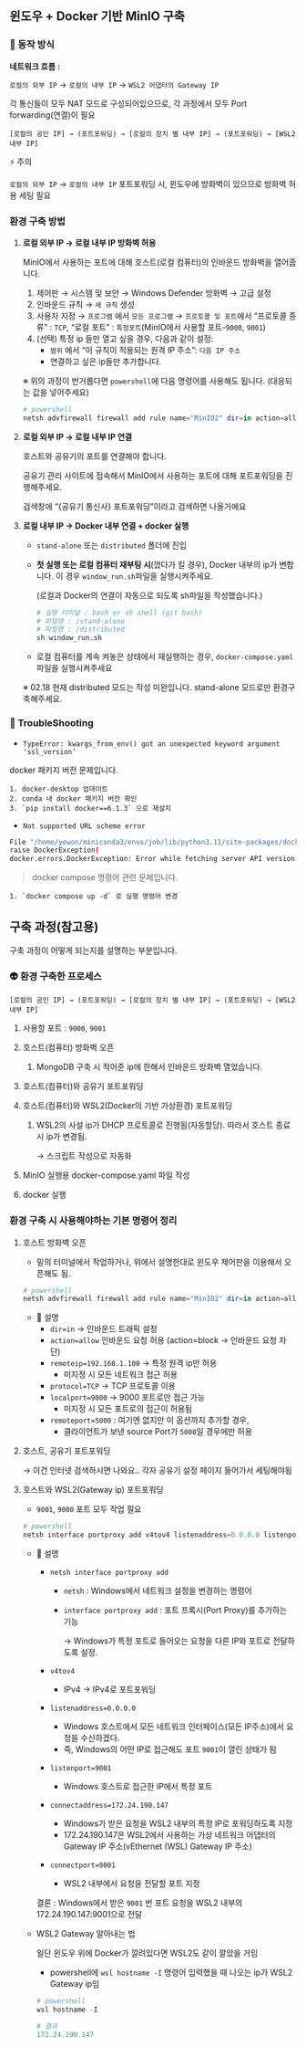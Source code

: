 ## 윈도우 + Docker 기반 MinIO 구축

### **📌 동작 방식**

**네트워크 흐름 :**

`로컬의 외부 IP` → `로컬의 내부 IP` → `WSL2 어댑터의 Gateway IP`

각 통신들이 모두 NAT 모드로 구성되어있으므로, 각 과정에서 모두 Port forwarding(연결)이 필요

```
[로컬의 공인 IP] → (포트포워딩) → [로컬의 장치 별 내부 IP] → (포트포워딩) → [WSL2 내부 IP]
```

⚡ 주의

`로컬의 외부 IP` → `로컬의 내부 IP` 포트포워딩 시, 윈도우에 방화벽이 있으므로 방화벽 허용 세팅 필요

### 환경 구축 방법

1. **로컬 외부 IP → 로컬 내부 IP 방화벽 허용**
    
    MinIO에서 사용하는 포트에 대해 호스트(로컬 컴퓨터)의 인바운드 방화벽을 열어줍니다. 
    
    1. 제어판 → 시스템 및 보안 → Windows Defender 방화벽 → 고급 설정
    2. 인바운드 규칙 → `새 규칙` 생성
    3. 사용자 지정 → `프로그램` 에서 `모든 프로그램` → `프로토콜 및 포트`에서 “프로토콜 종류” : `TCP`, “로컬 포트” : `특정포트`(MinIO에서 사용할 포트-`9000`, `9001`) 
    4. (선택) 특정 ip 들만 열고 싶을 경우, 다음과 같이 설정:
        - `범위` 에서 “이 규칙이 적용되는 원격 IP 주소”: `다음 IP 주소`
        - 연결하고 싶은 ip들만 추가합니다.
    
    ※ 위의 과정이 번거롭다면 `powershell`에 다음 명령어를 사용해도 됩니다. (대응되는 값을 넣어주세요)
    
    ```powershell
    # powershell
    netsh advfirewall firewall add rule name="MinIO2" dir=in action=allow protocol=TCP localport=9000,9001 remoteip=59.12.196.198,**211.114.197.134,**61.82.47.18
    ```
    
2. **로컬 외부 IP → 로컬 내부 IP 연결**
    
    호스트와 공유기의 포트를 연결해야 합니다. 
    
    공유기 관리 사이트에 접속해서 MinIO에서 사용하는 포트에 대해 포트포워딩을 진행해주세요. 
    
    검색창에 “{공유기 통신사} 포트포워딩”이라고 검색하면 나올거에요
    
3. **로컬 내부 IP → Docker 내부 연결 + docker 실행**
    - `stand-alone` 또는 `distributed` 폴더에 진입
    - **첫 실행 또는 로컬 컴퓨터 재부팅 시**(껐다가 킬 경우), Docker 내부의 ip가 변합니다. 이 경우 `window_run.sh`파일을 실행시켜주세요.
        
        (로컬과 Docker의 연결이 자동으로 되도록 sh파일을 작성했습니다.)
        
        ```bash
        # 실행 터미널 : bash or sh shell (git bash)
        # 파일명 : /stand-alone
        # 파일명 : /distributed
        sh window_run.sh
        ```
        
    - 로컬 컴퓨터를 계속 켜놓은 상태에서 재실행하는 경우, `docker-compose.yaml`파일을 실행시켜주세요
    
    ※ 02.18 현재 distributed 모드는 작성 미완입니다. stand-alone 모드로만 환경구축해주세요. 
    

### **📌 TroubleShooting**
- `TypeError: kwargs_from_env() got an unexpected keyword argument 'ssl_version’`


docker 패키지 버전 문제입니다.

    1. docker-desktop 업데이트
    2. conda 내 docker 패키지 버전 확인
    3. `pip install docker==6.1.3` 으로 재설치


- `Not supported URL scheme error`
```bash
File "/home/yewon/miniconda3/envs/job/lib/python3.11/site-packages/docker/api/client.py", line 221, in _retrieve_server_version
raise DockerException(
docker.errors.DockerException: Error while fetching server API version: Not supported URL scheme http+docker
```
> docker compose 명령어 관련 문제입니다.

    1. `docker compose up -d` 로 실행 명령어 변경



## 구축 과정(참고용)

구축 과정이 어떻게 되는지를 설명하는 부분입니다.

### 👽 환경 구축한 프로세스

```
[로컬의 공인 IP] → (포트포워딩) → [로컬의 장치 별 내부 IP] → (포트포워딩) → [WSL2 내부 IP]
```

1. 사용할 포트 : `9000`, `9001`
2. 호스트(컴퓨터) 방화벽 오픈
    1. MongoDB 구축 시 적어준 ip에 한해서 인바운드 방화벽 열었습니다.
3. 호스트(컴퓨터)와 공유기 포트포워딩
4. 호스트(컴퓨터)와 WSL2(Docker의 기반 가상환경) 포트포워딩
    1. WSL2의 사설 ip가 DHCP 프로토콜로 진행됨(자동할당). 따라서 호스트 종료 시 ip가 변경됨. 
        
        → 스크립트 작성으로 자동화 
        
5. MinIO 실행용 docker-compose.yaml 파일 작성
6. docker 실행

### 환경 구축 시 사용해야하는 기본 명령어 정리

1. 호스트 방화벽 오픈
   - 밑의 터미널에서 작업하거나, 위에서 설명한대로 윈도우 제어판을 이용해서 오픈해도 됨.
    
    ```powershell
    # powershell
    netsh advfirewall firewall add rule name="MinIO2" dir=in action=allow protocol=TCP localport=9000,9001 remoteip=59.12.196.198,*211.114.197.134,*61.82.47.18
    ```
    
    - 📢 설명
        - `dir=in` → 인바운드 트래픽 설정
        - `action=allow` 인바운드 요청 허용 (action=block → 인바운드 요청 차단)
        - `remoteip=192.168.1.100` → 특정 원격 ip만 허용
            - 미지정 시 모든 네트워크 접근 허용
        - `protocol=TCP` → TCP 프로토콜 이용
        - `localport=9000` → 9000 포트로만 접근 가능
            - 미지정 시 모든 포트로의 접근이 허용됨
        - `remoteport=5000` : 여기엔 없지만 이 옵션까지 추가할 경우,
            - 클라이언트가 보낸 source Port가 `5000`일 경우에만 허용
3. 호스트, 공유기 포트포워딩
    
    → 이건 인터넷 검색하시면 나와요.. 각자 공유기 설정 페이지 들어가서 세팅해야됨
    
4. 호스트와 WSL2(Gateway ip) 포트포워딩
    - `9001`, `9000` 포트 모두 작업 필요
    
    ```powershell
    # powershell
    netsh interface portproxy add v4tov4 listenaddress=0.0.0.0 listenport=9001 connectaddress=172.24.190.147 connectport=9001
    ```
    
    - 📢 설명
        - `netsh interface portproxy add`
            - `netsh` : Windows에서 네트워크 설정을 변경하는 명령어
            - `interface portproxy add` : 포트 프록시(Port Proxy)를 추가하는 기능
                
                → Windows가 특정 포트로 들어오는 요청을 다른 IP와 포트로 전달하도록 설정.
                
        - `v4tov4`
            - IPv4 → IPv4로 포트포워딩
        - `listenaddress=0.0.0.0`
            - Windows 호스트에서 모든 네트워크 인터페이스(모든 IP주소)에서 요청을 수신하겠다.
            - 즉, Windows의 어떤 IP로 접근해도 포트 `9001`이 열린 상태가 됨
        - `listenport=9001`
            - Windows 호스트로 접근한 IP에서 특정 포트
        - `connectaddress=172.24.190.147`
            - Windows가 받은 요청을 WSL2 내부의 특정 IP로 포워딩하도록 지정
            - 172.24.190.147은 WSL2에서 사용하는 가상 네트워크 어댑터의 Gateway IP 주소(vEthernet (WSL)  Gateway IP 주소)
        - `connectport=9001`
            - WSL2 내부에서 요청을 전달할 포트 지정
        
        결론 : Windows에서 받은 `9001` 번 포트 요청을 WSL2 내부의 172.24.190.147:9001으로 전달
        
    - WSL2 Gateway 알아내는 법
        
        일단 윈도우 위에 Docker가 깔려있다면 WSL2도 같이 깔았을 거임
        
        - powershell에  `wsl hostname -I` 명령어 입력했을 때 나오는 ip가 WSL2 Gateway ip임
        
        ```powershell
        # powershell
        wsl hostname -I
        
        # 결과
        172.24.190.147
        ```
